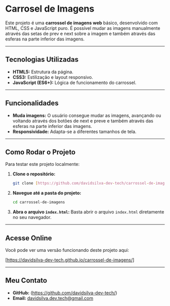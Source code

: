 # Carrosel de Imagens

Este projeto é uma **carrossel de imagens web** básico, desenvolvido com HTML, CSS e JavaScript puro. É possível mudar as imagens manualmente através das setas de prev e next sobre a imagem e também através das esferas na parte inferior das imagens.

---

## Tecnologias Utilizadas

* **HTML5:** Estrutura da página.
* **CSS3:** Estilização e layout responsivo.
* **JavaScript (ES6+):** Lógica de funcionamento do carrossel.

---

## Funcionalidades

* **Muda imagens:** O usuário consegue mudar as imagens, avançando ou voltando através dos botões de next e preve e também através das esferas na parte inferior das imagens.
* **Responsividade:** Adapta-se a diferentes tamanhos de tela.

---

## Como Rodar o Projeto

Para testar este projeto localmente:

1.  **Clone o repositório:**
    ```bash
    git clone [https://github.com/davidsilva-dev-tech/carrossel-de-imagens.git](https://github.com/davidsilva-dev-tech/carrossel-de-imagens.git)
    ```
2.  **Navegue até a pasta do projeto:**
    ```bash
    cd carrossel-de-imagens
    ```
3.  **Abra o arquivo `index.html`:**
    Basta abrir o arquivo `index.html` diretamente no seu navegador.

---

## Acesse Online

Você pode ver uma versão funcionando deste projeto aqui:

[https://davidsilva-dev-tech.github.io/carrossel-de-imagens/]

---

## Meu Contato

* **GitHub:** (https://github.com/davidsilva-dev-tech/)
* **Email:** davidsilva.dev.tech@gmail.com